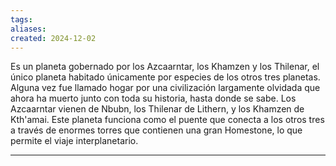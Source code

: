 ```yaml
---
tags: 
aliases: 
created: 2024-12-02
---
```

Es un planeta gobernado por los Azcaarntar, los Khamzen y los Thilenar, el único planeta habitado únicamente por especies de los otros tres planetas. Alguna vez fue llamado hogar por una civilización largamente olvidada que ahora ha muerto junto con toda su historia, hasta donde se sabe. Los Azcaarntar vienen de Nbubn, los Thilenar de Lithern, y los Khamzen de Kth'amai. Este planeta funciona como el puente que conecta a los otros tres a través de enormes torres que contienen una gran Homestone, lo que permite el viaje interplanetario.


---